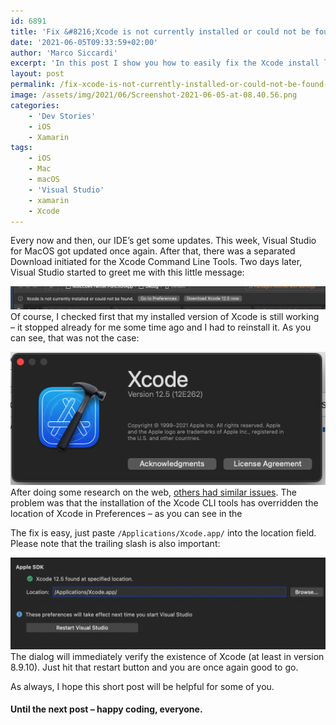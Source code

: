 ```yaml
---
id: 6891
title: 'Fix &#8216;Xcode is not currently installed or could not be found&#8217; error in Visual Studio 2019 for Mac'
date: '2021-06-05T09:33:59+02:00'
author: 'Marco Siccardi'
excerpt: 'In this post I show you how to easily fix the Xcode install location in VS 2019 for Mac after installing the Xcode CLI tools.'
layout: post
permalink: /fix-xcode-is-not-currently-installed-or-could-not-be-found-error-in-visual-studio-2019-for-mac/
image: /assets/img/2021/06/Screenshot-2021-06-05-at-08.40.56.png
categories:
    - 'Dev Stories'
    - iOS
    - Xamarin
tags:
    - iOS
    - Mac
    - macOS
    - 'Visual Studio'
    - xamarin
    - Xcode
---
```


Every now and then, our IDE’s get some updates. This week, Visual Studio for MacOS got updated once again. After that, there was a separated Download initiated for the Xcode Command Line Tools. Two days later, Visual Studio started to greet me with this little message:

![Xcode missing message VS Mac](/assets/img/2021/06/Screenshot-2021-06-05-at-08.39.05.png)
Of course, I checked first that my installed version of Xcode is still working – it stopped already for me some time ago and I had to reinstall it. As you can see, that was not the case:

![Xcode 12.5 about window](/assets/img/2021/06/Screenshot-2021-06-05-at-08.40.26.png)
After doing some research on the web, [others had similar issues](https://docs.microsoft.com/en-us/answers/questions/296951/visual-studio-for-mac-no-sdk-found-at-specified-lo.html). The problem was that the installation of the Xcode CLI tools has overridden the location of Xcode in Preferences – as you can see in the

The fix is easy, just paste `/Applications/Xcode.app/` into the location field. Please note that the trailing slash is also important:

![](/assets/img/2021/06/Screenshot-2021-06-05-at-08.42.07.png)
The dialog will immediately verify the existence of Xcode (at least in version 8.9.10). Just hit that restart button and you are once again good to go.

As always, I hope this short post will be helpful for some of you.

#### Until the next post – happy coding, everyone. 